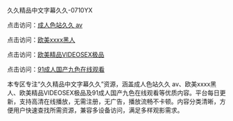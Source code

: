 久久精品中文字幕久久-0710YX

点击访问：<a href="https://heiliao2dmwwy.pages.dev">成人色站久久 av</a>

点击访问：<a href="https://heiliaoll4qsx.pages.dev">欧美xxxx黑人</a>

点击访问：<a href="https://heiliaowzu4ur.pages.dev">欧美精品VIDEOSEX极品</a>

点击访问：<a href="https://heiliaozj3tjd.pages.dev">91成人国产九色在线观看</a>

本专区专注“久久精品中文字幕久久”资源，涵盖成人色站久久 av、欧美xxxx黑人、欧美精品VIDEOSEX极品及91成人国产九色在线观看等优质内容。平台每日更新，支持高清在线播放，无需注册，无广告，播放流畅不卡顿。内容分类清晰，方便用户快速查找所需资源，兼容多设备访问，满足多样观影需求。

<span style="display:none;">[Canonical link](https://github.com/nam20250710/so83 ）</span>
